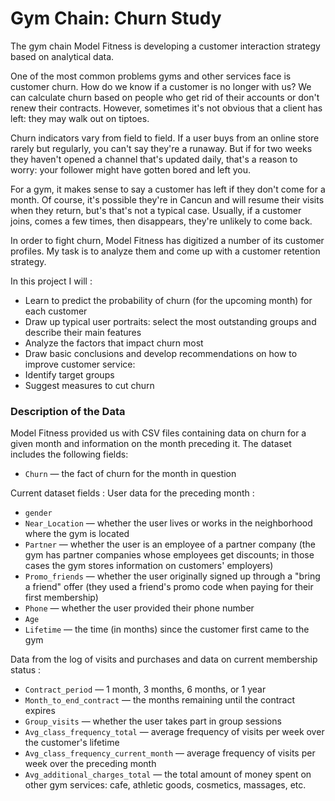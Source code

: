 # **Gym Chain: Churn Study**
The gym chain Model Fitness is developing a customer interaction strategy based on analytical data. <br>

One of the most common problems gyms and other services face is customer churn. How do we know if a customer is no longer with us? We can calculate churn based on people who get rid of their accounts or don't renew their contracts. However, sometimes it's not obvious that a client has left: they may walk out on tiptoes.

Churn indicators vary from field to field. If a user buys from an online store rarely but regularly, you can't say they're a runaway. But if for two weeks they haven't opened a channel that's updated daily, that's a reason to worry: your follower might have gotten bored and left you.

For a gym, it makes sense to say a customer has left if they don't come for a month. Of course, it's possible they're in Cancun and will resume their visits when they return, but's that's not a typical case. Usually, if a customer joins, comes a few times, then disappears, they're unlikely to come back.

In order to fight churn, Model Fitness has digitized a number of its customer profiles. My task is to analyze them and come up with a customer retention strategy.

In this project I will : 
- Learn to predict the probability of churn (for the upcoming month) for each customer
- Draw up typical user portraits: select the most outstanding groups and describe their main features
- Analyze the factors that impact churn most
- Draw basic conclusions and develop recommendations on how to improve customer service:
- Identify target groups
- Suggest measures to cut churn

### Description of the Data

Model Fitness provided us with CSV files containing data on churn for a given month and information on the month preceding it. The dataset includes the following fields:
- `Churn` — the fact of churn for the month in question <br>

Current dataset fields : User data for the preceding month :


- `gender`
- `Near_Location` — whether the user lives or works in the neighborhood where the gym is located
- `Partner` — whether the user is an employee of a partner company (the gym has partner companies whose employees get discounts; in those cases the gym stores information on customers' employers)
- `Promo_friends` — whether the user originally signed up through a "bring a friend" offer (they used a friend's promo code when paying for their first membership)
- `Phone` — whether the user provided their phone number
- `Age`
- `Lifetime` — the time (in months) since the customer first came to the gym<br>

Data from the log of visits and purchases and data on current membership status :
- `Contract_period` — 1 month, 3 months, 6 months, or 1 year
- `Month_to_end_contract` — the months remaining until the contract expires
- `Group_visits` — whether the user takes part in group sessions
- `Avg_class_frequency_total` — average frequency of visits per week over the customer's lifetime
- `Avg_class_frequency_current_month` — average frequency of visits per week over the preceding month
- `Avg_additional_charges_total` — the total amount of money spent on other gym services: cafe, athletic goods, cosmetics, massages, etc.
